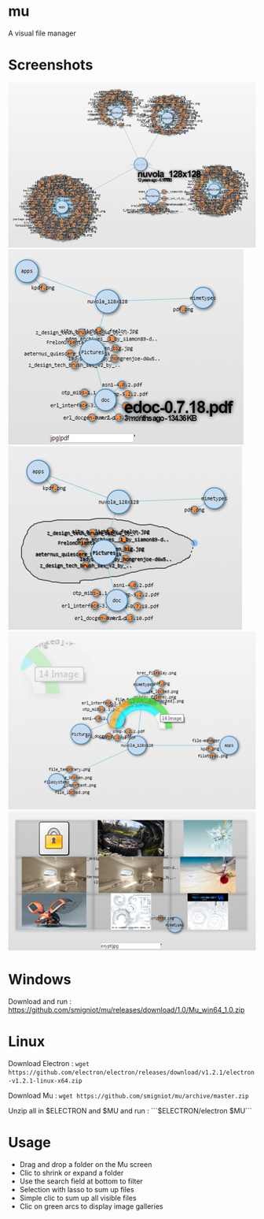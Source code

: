 # mu
A visual file manager

# Screenshots

![1_Explore.png](1_Explore.png)
![2_Filter.png](2_Filter.png)
![3_Lasso.png](3_Lasso.png)
![4_Classify.png](4_Classify.png)
![5_ImageGallery.png](5_ImageGallery.png)

# Windows

Download and run : https://github.com/smigniot/mu/releases/download/1.0/Mu_win64_1.0.zip

# Linux

Download Electron :
```wget https://github.com/electron/electron/releases/download/v1.2.1/electron-v1.2.1-linux-x64.zip```

Download Mu :
```wget https://github.com/smigniot/mu/archive/master.zip```

Unzip all in $ELECTRON and $MU and run :
```$ELECTRON/electron $MU```

# Usage

* Drag and drop a folder on the Mu screen
* Clic to shrink or expand a folder
* Use the search field at bottom to filter
* Selection with lasso to sum up files
* Simple clic to sum up all visible files
* Clic on green arcs to display image galleries

